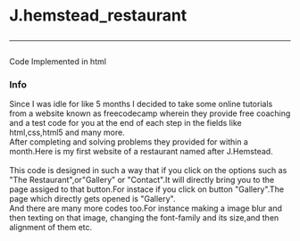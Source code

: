 # J.hemstead_restaurant<hr>
Code Implemented in html
<h3>Info</h3>
Since I was idle for like 5 months I decided to take some online tutorials from a website known as freecodecamp 
wherein they provide free coaching and a test code for you at the end of each step in the fields like html,css,html5 and many more.<br>
After completing and solving problems they provided for within a month.Here is my first website of a restaurant named after J.Hemstead.<br>
<br>
This code is designed in such a way that if you click on the options such as "The Restaurant",or"Gallery" or "Contact".It will directly bring you to the page assiged to that button.For instace if you click on button "Gallery".The page which directly gets opened is "Gallery".
<br>And there are many more codes too.For instance making a image blur and then texting on that image, changing the font-family and its size,and then alignment of them etc. 
